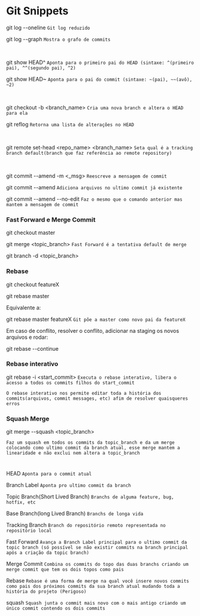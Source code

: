 # Git Snippets

git log --oneline `Git log reduzido`

git log --graph `Mostra o grafo de commits`

<br/>

git show HEAD^ `Aponta para o primeiro pai do HEAD (sintaxe: ^(primeiro pai), ^^(segundo pai), ^2)`

git show HEAD~ `Aponta para o pai do commit (sintaxe: ~(pai), ~~(avô), ~2)`

<br/>

git checkout -b <branch_name> `Cria uma nova branch e altera o HEAD para ela`

git reflog `Retorna uma lista de alterações no HEAD`

<br/>

git remote set-head <repo_name> <branch_name> `Seta qual é a tracking branch default(branch que faz referência ao remote repository)`

<br/>

git commit --amend -m <\_msg> `Reescreve a mensagem de commit`

git commit --amend `Adiciona arquivos no ultimo commit já existente`

git commit --amend --no-edit `Faz o mesmo que o comando anterior mas mantem a mensagem de commit`

### Fast Forward e Merge Commit

git checkout master

git merge <topic_branch> `Fast Forward é a tentativa default de merge`

git branch -d <topic_branch>

### Rebase

git checkout featureX

git rebase master

Equivalente a:

git rebase master featureX `Git põe a master como novo pai da featureX`

Em caso de conflito, resolver o conflito, adicionar na staging os novos arquivos e rodar:

git rebase --continue

### Rebase interativo

git rebase -i <start_commit> `Executa o rebase interativo, libera o acesso a todos os commits filhos do start_commit`

`O rebase interativo nos permite editar toda a história dos commits(arquivos, commit messages, etc) afim de resolver quaisqueres erros`

### Squash Merge

git merge --squash <topic_branch>

`Faz um squash em todos os commits da topic_branch e da um merge colocando como ultimo commit da branch atual, esse merge mantem a linearidade e não exclui nem altera a topic_branch`

#

HEAD `Aponta para o commit atual`

Branch Label `Aponta pro ultimo commit da branch`

Topic Branch(Short Lived Branch) `Branchs de alguma feature, bug, hotfix, etc`

Base Branch(long Lived Branch) `Branchs de longa vida`

Tracking Branch `Branch do repositório remoto representada no repositório local`

Fast Forward `Avança a Branch Label principal para o ultimo commit da topic branch (só possível se não existir commits na branch principal após a criação da topic branch)`

Merge Commit `Combina os commits do topo das duas branchs criando um merge commit que tem os dois topos como pais`

Rebase `Rebase é uma forma de merge na qual você insere novos commits como pais dos próximos commits da sua branch atual mudando toda a história do projeto (Perigoso)`

squash `Squash junta o commit mais novo com o mais antigo criando um único commit contendo os dois commits`
